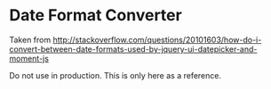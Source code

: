 # Date Format Converter

Taken from http://stackoverflow.com/questions/20101603/how-do-i-convert-between-date-formats-used-by-jquery-ui-datepicker-and-moment-js

Do not use in production.  This is only here as a reference.

